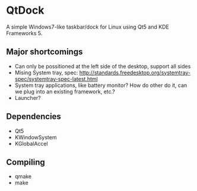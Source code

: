 QtDock
======

A simple Windows7-like taskbar/dock for Linux using Qt5 and KDE Frameworks 5.

## Major shortcomings

- Can only be possitioned at the left side of the desktop, support all sides
- Mising System tray, spec: http://standards.freedesktop.org/systemtray-spec/systemtray-spec-latest.html
- System tray applications, like battery monitor? How do other do it, can we plug into an existing framework, etc.?
- Launcher?

## Dependencies

- Qt5
- KWindowSystem
- KGlobalAccel

## Compiling

- qmake
- make